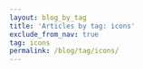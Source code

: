 ```yaml
---
layout: blog_by_tag
title: 'Articles by tag: icons'
exclude_from_nav: true
tag: icons
permalink: /blog/tag/icons/
---
```

